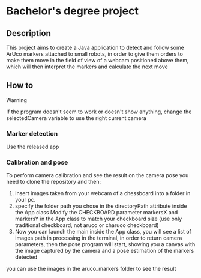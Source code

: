 # Bachelor's degree project
## Description
This project aims to create a Java application to detect and follow some ArUco markers attached to small robots, in order to give them 
orders to make them move in the field of view of a webcam positioned above them, which will then interpret the markers and calculate the next move

## How to
> [!WARNING]
> If the program doesn't seem to work or doesn't show anything, change the selectedCamera variable to use the right current camera
### Marker detection
Use the released app</br>

### Calibration and pose
To perform camera calibration and see the result on the camera pose you need to clone the repository and then:
1. insert images taken from your webcam of a chessboard into a folder in your pc. </br>
2. specify the folder path you chose in the directoryPath attribute inside the App class 
   Modify the CHECKBOARD parameter markersX and markersY in the App class to match your checkboard size (use only traditional checkboard, not aruco or charuco checkboard)
3. Now you can launch the main inside the App class, you will see a list of images path in processing in the terminal, in order to return camera parameters, then the pose program will start,
   showing you a canvas with the image captured by the camera and a pose estimation of the markers detected

you can use the images in the aruco_markers folder to see the result
